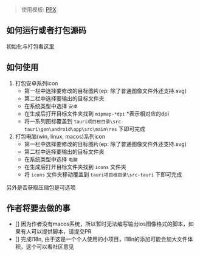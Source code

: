 > 使用模板: [PPX](https://github.com/pangao1990/ppx)
>

## 如何运行或者打包源码
初始化与打包看[这里](https://github.com/pangao1990/PPX/blob/main/README.md)

## 如何使用
1. 打包安卓系列icon
   - 第一栏中选择要修改的目标图片(ep: 除了普通图像文件外还支持.svg)
   - 第二栏中选择要输出的目标文件夹
   - 在系统类型中选择 `安卓`
   - 在生成后打开目标文件夹找到 `mipmap-*dpi` *表示相对应的dpi
   - 将一系列图标覆盖到 `tauri项目根目录\src-tauri\gen\android\app\src\main\res` 下即可完成
2. 打包电脑(win, linux, macos)系列icon
   - 第一栏中选择要修改的目标图片(ep: 除了普通图像文件外还支持.svg)
   - 第二栏中选择要输出的目标文件夹
   - 在系统类型中选择 `电脑`
   - 在生成后打开目标文件夹找到 `icons` 文件夹
   - 将 `icons` 文件夹移动覆盖到 `tauri项目根目录\src-tauri` 下即可完成

另外是否获取压缩包是可选项

## 作者将要去做的事
- [] 因为作者没有macos系统，所以暂时无法编写输出ios图像格式的脚本，如果有人可以提供脚本，请提交PR
- [] 完成I18n, 由于这是一个个人使用的小项目，I18n的添加可能会加大文件体积，这个可以看社区意见